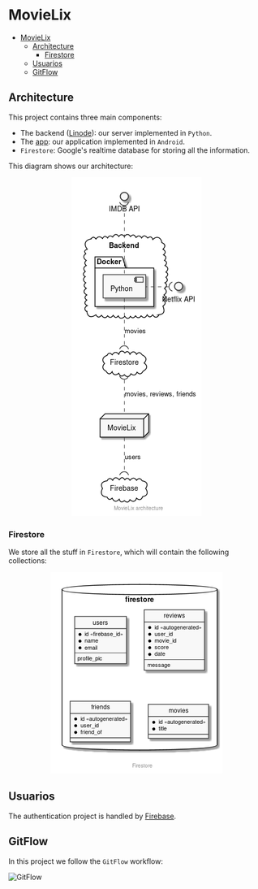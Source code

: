 # MovieLix

- [MovieLix](#movielix)
  - [Architecture](#architecture)
    - [Firestore](#firestore)
  - [Usuarios](#usuarios)
  - [GitFlow](#gitflow)

## Architecture

This project contains three main components:

- The backend ([Linode](./linode.md)): our server implemented in `Python`.
- The [app](./app.md): our application implemented in `Android`.
- `Firestore`: Google's realtime database for storing all the information.

This diagram shows our architecture:

<p align="center">
    <img src="Diagrams/out/backend/backend.png"/>
</p>

### Firestore

We store all the stuff in `Firestore`, which will contain the following collections:

<p align="center">
    <img src="Diagrams/out/firestore/firestore.png"/>
</p>

## Usuarios

The authentication project is handled by [Firebase](https://firebase.google.com/).

## GitFlow

In this project we follow the `GitFlow` workflow:

![GitFlow](https://i.pinimg.com/originals/d6/06/ac/d606ac0eca71d6ead76c73d7aa08d51b.png)
